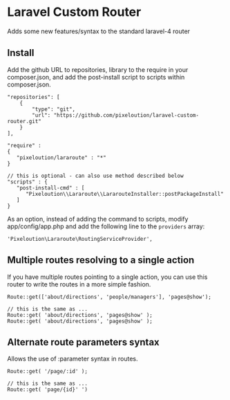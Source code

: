 Laravel Custom Router
===========
Adds some new features/syntax to the standard laravel-4 router

## Install

Add the github URL to repositories, library to the require in your composer.json, and add the post-install
script to scripts within composer.json.

    
    "repositories": [
        {
            "type": "git",
            "url": "https://github.com/pixeloution/laravel-custom-router.git"
        }
    ],

    "require" : 
    {
       "pixeloution/lararoute" : "*"
    }

    // this is optional - can also use method described below
    "scripts" : {
       "post-install-cmd" : [
          "Pixeloution\\Lararoute\\LararouteInstaller::postPackageInstall" 
       ]
    }

As an option, instead of adding the command to scripts, modify app/config/app.php
and add the following line to the `providers` array:

    'Pixeloution\Lararoute\RoutingServiceProvider',


## Multiple routes resolving to a single action
If you have multiple routes pointing to a single action, you can use this router to 
write the routes in a more simple fashion.

    Route::get(['about/directions', 'people/managers'], 'pages@show');

    // this is the same as ...
    Route::get( 'about/directions', 'pages@show' );
    Route::get( 'about/directions', 'pages@show' );

## Alternate route parameters syntax
Allows the use of :parameter syntax in routes. 

    Route::get( '/page/:id' );

    // this is the same as ...
    Route::get( 'page/{id}' ')

